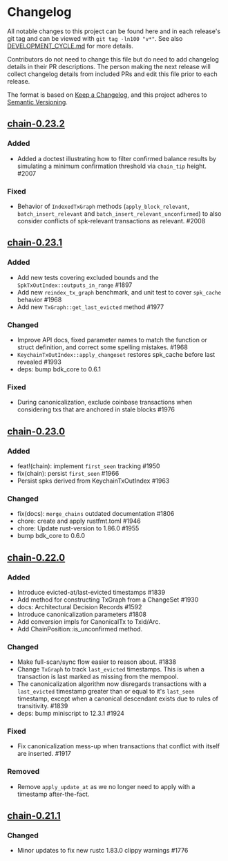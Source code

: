 # Changelog

All notable changes to this project can be found here and in each release's git tag and can be viewed with `git tag -ln100 "v*"`. See also [DEVELOPMENT_CYCLE.md](../../DEVELOPMENT_CYCLE.md) for more details.

Contributors do not need to change this file but do need to add changelog details in their PR descriptions. The person making the next release will collect changelog details from included PRs and edit this file prior to each release.

The format is based on [Keep a Changelog](https://keepachangelog.com/en/1.0.0/),
and this project adheres to [Semantic Versioning](https://semver.org/spec/v2.0.0.html).

## [chain-0.23.2]

### Added

- Added a doctest illustrating how to filter confirmed balance results by simulating a minimum confirmation threshold via `chain_tip` height. #2007

### Fixed

- Behavior of `IndexedTxGraph` methods (`apply_block_relevant`, `batch_insert_relevant` and `batch_insert_relevant_unconfirmed`) to also consider conflicts of spk-relevant transactions as relevant. #2008

## [chain-0.23.1]

### Added

- Add new tests covering excluded bounds and the `SpkTxOutIndex::outputs_in_range` #1897
- Add new `reindex_tx_graph` benchmark, and unit test to cover `spk_cache` behavior #1968
- Add new `TxGraph::get_last_evicted` method #1977

### Changed

- Improve API docs, fixed parameter names to match the function or struct definition, and correct some spelling mistakes. #1968
- `KeychainTxOutIndex::apply_changeset` restores spk_cache before last revealed #1993
- deps: bump bdk_core to 0.6.1

### Fixed
- During canonicalization, exclude coinbase transactions when considering txs that are anchored in stale blocks #1976

## [chain-0.23.0]

### Added

- feat!(chain): implement `first_seen` tracking #1950
- fix(chain): persist `first_seen` #1966
- Persist spks derived from KeychainTxOutIndex #1963

### Changed

- fix(docs): `merge_chains` outdated documentation #1806
- chore: create and apply rustfmt.toml #1946
- chore: Update rust-version to 1.86.0 #1955
- bump bdk_core to 0.6.0

## [chain-0.22.0]

### Added

- Introduce evicted-at/last-evicted timestamps #1839
- Add method for constructing TxGraph from a ChangeSet #1930
- docs: Architectural Decision Records #1592
- Introduce canonicalization parameters #1808
- Add conversion impls for CanonicalTx to Txid/Arc<Transaction>.
- Add ChainPosition::is_unconfirmed method.

### Changed

- Make full-scan/sync flow easier to reason about. #1838
- Change `TxGraph` to track `last_evicted` timestamps. This is when a transaction is last marked as missing from the mempool.
- The canonicalization algorithm now disregards transactions with a `last_evicted` timestamp greater than or equal to it's `last_seen` timestamp, except when a canonical descendant exists due to rules of transitivity. #1839
- deps: bump miniscript to 12.3.1 #1924

### Fixed

- Fix canonicalization mess-up when transactions that conflict with itself are inserted. #1917

### Removed

- Remove `apply_update_at` as we no longer need to apply with a timestamp after-the-fact.

## [chain-0.21.1]

### Changed

- Minor updates to fix new rustc 1.83.0 clippy warnings #1776

[chain-0.21.1]: https://github.com/bitcoindevkit/bdk/releases/tag/chain-0.21.1
[chain-0.22.0]: https://github.com/bitcoindevkit/bdk/releases/tag/chain-0.22.0
[chain-0.23.0]: https://github.com/bitcoindevkit/bdk/releases/tag/chain-0.23.0
[chain-0.23.1]: https://github.com/bitcoindevkit/bdk/releases/tag/chain-0.23.1
[chain-0.23.2]: https://github.com/bitcoindevkit/bdk/releases/tag/chain-0.23.2